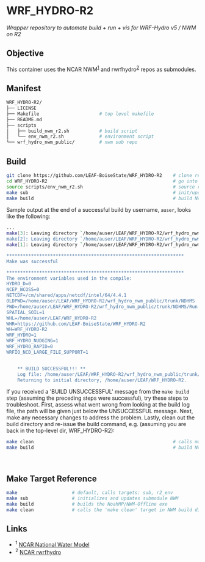 # WRF_HYDRO-R2
*Wrapper repository to automate build + run + vis for WRF-Hydro v5 / NWM on R2*
<br>

## Objective
This container uses the NCAR NWM<sup>[1](#1)</sup> and rwrfhydro<sup>[2](#2)</sup> repos as submodules.
<br>


## Manifest
```bash
WRF_HYDRO-R2/                   
├── LICENSE                      
├── Makefile                      # top level makefile
├── README.md                    
├── scripts                      
│   ├── build_nwm_r2.sh           # build script
│   └── env_nwm_r2.sh             # environment script
└── wrf_hydro_nwm_public/         # nwm sub repo
```

## Build
```bash            
git clone https://github.com/LEAF-BoiseState/WRF_HYDRO-R2    # clone repo
cd WRF_HYDRO-R2                                              # go into repo
source scripts/env_nwm_r2.sh                                 # source r2 environment
make sub                                                     # init/update submodules
make build                                                   # build NWM-offline exe
```

Sample output at the end of a successful build by username, `auser`, looks like the following:
```bash
...
make[3]: Leaving directory `/home/auser/LEAF/WRF_HYDRO-R2/wrf_hydro_nwm_public/trunk/NDHMS/Land_models/NoahMP/run'
make[2]: Leaving directory `/home/auser/LEAF/WRF_HYDRO-R2/wrf_hydro_nwm_public/trunk/NDHMS/Land_models/NoahMP'
make[1]: Leaving directory `/home/auser/LEAF/WRF_HYDRO-R2/wrf_hydro_nwm_public/trunk/NDHMS'

*****************************************************************
Make was successful

*****************************************************************
The environment variables used in the compile:
HYDRO_D=0
NCEP_WCOSS=0
NETCDF=/cm/shared/apps/netcdf/intel/64/4.4.1
OLDPWD=/home/auser/LEAF/WRF_HYDRO-R2/wrf_hydro_nwm_public/trunk/NDHMS
PWD=/home/auser/LEAF/WRF_HYDRO-R2/wrf_hydro_nwm_public/trunk/NDHMS/Run
SPATIAL_SOIL=1
WHL=/home/auser/LEAF/WRF_HYDRO-R2
WHR=https://github.com/LEAF-BoiseState/WRF_HYDRO-R2
WH=WRF_HYDRO-R2
WRF_HYDRO=1
WRF_HYDRO_NUDGING=1
WRF_HYDRO_RAPID=0
WRFIO_NCD_LARGE_FILE_SUPPORT=1


	** BUILD SUCCESSFUL!!! **
	Log file: /home/auser/LEAF/WRF_HYDRO-R2/wrf_hydro_nwm_public/trunk/NDHMS/WH_R2_noahMP_compile.log
	Returning to initial directory, /home/auser/LEAF/WRF_HYDRO-R2.
```

If you received a 'BUILD UNSUCCESSFUL' message from the `make build` step (assuming the preceding steps were successful), try these
steps to troubleshoot.  First, assess what went wrong from looking at the build log file, the path will be given just below the
UNSUCCESSFUL message.  Next, make any necessary changes to address the problem.  Lastly, clean out the build directory and re-issue
the build command, e.g. (assuming you are back in the top-level dir, WRF_HYDRO-R2):
```bash
make clean                                                   # calls make clean in build dir
make build                                                   # build NWM-offline exe
```
<br>

                                                             
## Make Target Reference
```bash                        
make                    # default, calls targets: sub, r2_env
make sub                # initializes and updates submodule NWM
make build              # builds the NoahMP/NWM-Offline exe
make clean              # calls the 'make clean' target in NWM build dir
```
                                                                             
## Links
* <sup><a name="1">1</a></sup> [NCAR National Water Model](https://github.com/NCAR/wrf_hydro_nwm_public)          
* <sup><a name="2">2</a></sup> [NCAR rwrfhydro](https://github.com/NCAR/rwrfhydro)

